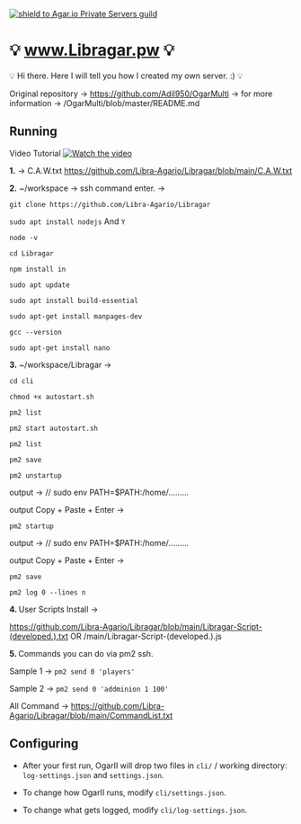 [![shield to Agar.io Private Servers guild](https://discordapp.com/api/guilds/407210435721560065/embed.png?style=shield)](https://discord.gg/XcKgShT)

# :bulb: www.Libragar.pw :bulb:
</b>:bulb: Hi there. Here I will tell you how I created my own server. :) :bulb:</b>

Original repository -> https://github.com/Adil950/OgarMulti -> for more information -> /OgarMulti/blob/master/README.md 

## Running
Video Tutorial [![Watch the video](https://i.imgur.com/RHqwwEU.png)](https://youtube.com/libraa)

<b>1.</b> -> C.A.W.txt https://github.com/Libra-Agario/Libragar/blob/main/C.A.W.txt

<b>2.</b>  ~/workspace -> ssh command enter. ->

`git clone https://github.com/Libra-Agario/Libragar`

`sudo apt install nodejs` And `Y`

`node -v`

`cd Libragar`

`npm install in`

`sudo apt update`

`sudo apt install build-essential`

`sudo apt-get install manpages-dev`

`gcc --version`

`sudo apt-get install nano`


<b> 3.</b> ~/workspace/Libragar -> 

`cd cli`

`chmod +x autostart.sh`

`pm2 list`

`pm2 start autostart.sh`

`pm2 list`

`pm2 save`



`pm2 unstartup` 

output -> // sudo env PATH=$PATH:/home/.........

output Copy + Paste + Enter -> 



`pm2 startup`

output -> // sudo env PATH=$PATH:/home/.........

output Copy + Paste + Enter -> 

`pm2 save`

`pm2 log 0 --lines n`

<b> 4. </b> User Scripts Install ->

https://github.com/Libra-Agario/Libragar/blob/main/Libragar-Script-(developed.).txt   OR   /main/Libragar-Script-(developed.).js

<b> 5. </b> Commands you can do via pm2 ssh.

Sample 1 ->  `pm2 send 0 'players'`

Sample 2 ->  `pm2 send 0 'addminion 1 100'`

All Command -> https://github.com/Libra-Agario/Libragar/blob/main/CommandList.txt








## Configuring

- After your first run, OgarII will drop two files in `cli/` / working directory: `log-settings.json` and `settings.json`.

- To change how OgarII runs, modify `cli/settings.json`.

- To change what gets logged, modify `cli/log-settings.json`.
